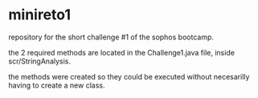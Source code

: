 # minireto1
repository for the short challenge #1 of the sophos bootcamp. 

the 2 required methods are located in the Challenge1.java file, inside scr/StringAnalysis. 

the methods were created so they could be executed without necesarilly having to create a new class.
